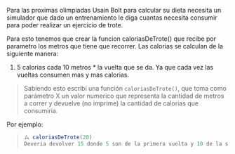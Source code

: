 Para las proximas olimpiadas Usain Bolt para calcular su dieta necesita un simulador que dado un entrenamiento le diga cuantas necesita consumir para poder realizar un ejercicio de trote.

Para esto tenemos que crear la funcion caloriasDeTrote() que recibe por parametro los metros que tiene que recorrer.
Las calorias se calculan de la siguiente manera:
1) 5 calorias cada 10 metros * la vuelta que se da. Ya que cada vez las vueltas consumen mas y mas calorias.

> Sabiendo esto escribí una función `caloriasDeTrote()`, que toma como parámetro X un valor numerico que representa la cantidad de metros a correr y devuelve (no imprime) la cantidad de calorias que consumiria.

Por ejemplo: 
> 
> ```javascript
> ム caloriasDeTrote(20)
> Deveria devolver 15 donde 5 son de la primera vuelta y 10 de la segunda
> ```
